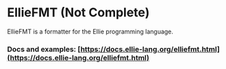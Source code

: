 # EllieFMT (Not Complete)
EllieFMT is a formatter for the Ellie programming language.

### Docs and examples: [https://docs.ellie-lang.org/elliefmt.html](https://docs.ellie-lang.org/elliefmt.html)